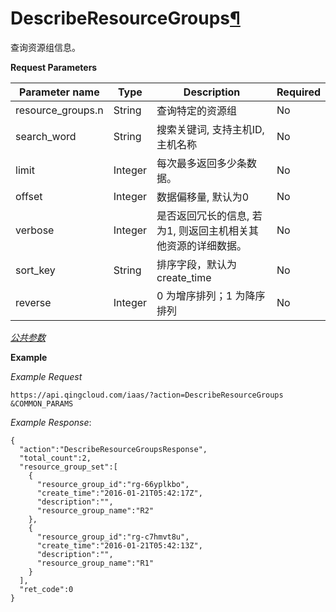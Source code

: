 ---
---

# DescribeResourceGroups[¶](#describeresourcegroups "永久链接至标题")

查询资源组信息。

**Request Parameters**

| Parameter name | Type | Description | Required |
| --- | --- | --- | --- |
| resource_groups.n | String | 查询特定的资源组 | No |
| search_word | String | 搜索关键词, 支持主机ID, 主机名称 | No |
| limit | Integer | 每次最多返回多少条数据。 | No |
| offset | Integer | 数据偏移量, 默认为0 | No |
| verbose | Integer | 是否返回冗长的信息, 若为1, 则返回主机相关其他资源的详细数据。 | No |
| sort_key | String | 排序字段，默认为 create_time | No |
| reverse | Integer | 0 为增序排列；1 为降序排列 | No |

[_公共参数_](../../common/parameters.html#api-common-parameters)

**Example**

_Example Request_

```
https://api.qingcloud.com/iaas/?action=DescribeResourceGroups
&COMMON_PARAMS
```

_Example Response_:

```
{
  "action":"DescribeResourceGroupsResponse",
  "total_count":2,
  "resource_group_set":[
    {
      "resource_group_id":"rg-66yplkbo",
      "create_time":"2016-01-21T05:42:17Z",
      "description":"",
      "resource_group_name":"R2"
    },
    {
      "resource_group_id":"rg-c7hmvt8u",
      "create_time":"2016-01-21T05:42:13Z",
      "description":"",
      "resource_group_name":"R1"
    }
  ],
  "ret_code":0
}
```
